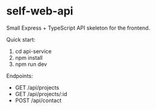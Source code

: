 # self-web-api

Small Express + TypeScript API skeleton for the frontend.

Quick start:

1. cd api-service
2. npm install
3. npm run dev

Endpoints:
- GET /api/projects
- GET /api/projects/:id
- POST /api/contact
